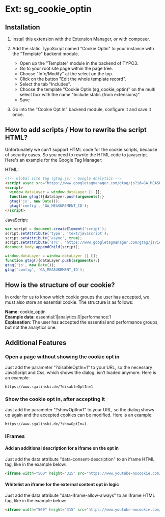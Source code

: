 # Ext: sg_cookie_optin

## Installation

1. Install this extension with the Extension Manager, or with composer.

2. Add the static TypoScript named "Cookie Optin" to your instance with the "Template" backend module.
   
    - Open up the "Template" module in the backend of TYPO3.
    - Go to your root site page within the page tree.
    - Choose "Info/Modify" at the select on the top.
    - Click on the button "Edit the whole template record".
    - Select the tab "Includes".
    - Choose the template "Cookie Optin (sg_cookie_optin)" on the multi select box with the name "Include static (from extensions)"
    - Save

3. Go into the "Cookie Opt In" backend module, configure it and save it once.

## How to add scripts / How to rewrite the script HTML?

Unfortunately we can't support HTML code for the cookie scripts, because of security cases. So you need to rewrite the
HTML code to javascript. Here's an example for the Google Tag Manager:

HTML:

```html
<!-- Global site tag (gtag.js) - Google Analytics -->
<script async src="https://www.googletagmanager.com/gtag/js?id=GA_MEASUREMENT_ID"></script>
<script>
  window.dataLayer = window.dataLayer || [];
  function gtag(){dataLayer.push(arguments);}
  gtag('js', new Date());
  gtag('config', 'GA_MEASUREMENT_ID');
</script>
```

JavaScript:

```javascript
var script = document.createElement('script');
script.setAttribute('type', 'text/javascript');
script.setAttribute('async', true);
script.setAttribute('src', 'https://www.googletagmanager.com/gtag/js?id=GA_MEASUREMENT_ID');
document.body.appendChild(script);

window.dataLayer = window.dataLayer || [];
function gtag(){dataLayer.push(arguments);}
gtag('js', new Date());
gtag('config', 'GA_MEASUREMENT_ID');
```

## How is the structure of our cookie?

In order for us to know which cookie groups the user has accepted, we must also store an essential cookie. 
The structure is as follows:

**Name**: cookie_optin  
**Example data**: essential:1|analytics:0|performance:1  
**Explanation**: The user has accepted the essential and performance groups, but not the analytics one.

## Additional Features

### Open a page without showing the cookie opt in

Just add the parameter "?disableOptIn=1" to your URL, so the necessary JavaScript and Css, which shows the dialog, isn't 
loaded anymore. Here is an example:

``` 
https://www.sgalinski.de/?disableOptIn=1 
```

### Show the cookie opt in, after accepting it

Just add the parameter "?showOptIn=1" to your URL, so the dialog shows up again and the accepted cookies can be modified.
Here is an example:

``` 
https://www.sgalinski.de/?showOptIn=1 
```

### IFrames

#### Add an additional description for a iframe on the opt in

Just add the data attribute "data-consent-description" to an iframe HTML tag, like in the example below:

```html
<iframe width="560" height="315" src="https://www.youtube-nocookie.com/XYZ" data-consent-description="An additional description about this video!"></iframe>
```

#### Whitelist an iframe for the external content opt in logic

Just add the data attribute "data-iframe-allow-always" to an iframe HTML tag, like in the example below:

```html
<iframe width="560" height="315" src="https://www.youtube-nocookie.com/XYZ" data-iframe-allow-always="1"></iframe>
```
